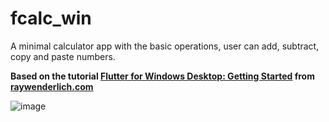 # fcalc_win

A minimal calculator app with the basic operations, user can add, subtract, 
copy and paste numbers.

**Based on the tutorial [Flutter for Windows Desktop: Getting Started](https://www.raywenderlich.com/33895609-flutter-for-windows-desktop-getting-started) from [raywenderlich.com](https://www.raywenderlich.com/home)**

![image](https://user-images.githubusercontent.com/3340954/161439777-d500e457-2e0a-4f20-ae0a-f00cd4884b05.png)
